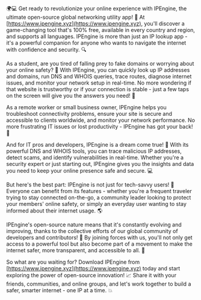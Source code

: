 🌍💻 Get ready to revolutionize your online experience with IPEngine, the ultimate open-source global networking utility app! 🚀 At [https://www.ipengine.xyz](https://www.ipengine.xyz), you'll discover a game-changing tool that's 100% free, available in every country and region, and supports all languages. IPEngine is more than just an IP lookup app - it's a powerful companion for anyone who wants to navigate the internet with confidence and security. 🔍

As a student, are you tired of falling prey to fake domains or worrying about your online safety? 🤔 With IPEngine, you can quickly look up IP addresses and domains, run DNS and WHOIS queries, trace routes, diagnose internet issues, and monitor your network setup in real-time. No more wondering if that website is trustworthy or if your connection is stable - just a few taps on the screen will give you the answers you need! 📡

As a remote worker or small business owner, IPEngine helps you troubleshoot connectivity problems, ensure your site is secure and accessible to clients worldwide, and monitor your network performance. No more frustrating IT issues or lost productivity - IPEngine has got your back! 💼

And for IT pros and developers, IPEngine is a dream come true! 🔧 With its powerful DNS and WHOIS tools, you can trace malicious IP addresses, detect scams, and identify vulnerabilities in real-time. Whether you're a security expert or just starting out, IPEngine gives you the insights and data you need to keep your online presence safe and secure. 💻

But here's the best part: IPEngine is not just for tech-savvy users! 🤫 Everyone can benefit from its features - whether you're a frequent traveler trying to stay connected on-the-go, a community leader looking to protect your members' online safety, or simply an everyday user wanting to stay informed about their internet usage. 🌎

IPEngine's open-source nature means that it's constantly evolving and improving, thanks to the collective efforts of our global community of developers and contributors! 🤝 By joining forces with us, you'll not only get access to a powerful tool but also become part of a movement to make the internet safer, more transparent, and accessible to all. 💪

So what are you waiting for? Download IPEngine from [https://www.ipengine.xyz](https://www.ipengine.xyz) today and start exploring the power of open-source innovation! 📈 Share it with your friends, communities, and online groups, and let's work together to build a safer, smarter internet - one IP at a time. 💥